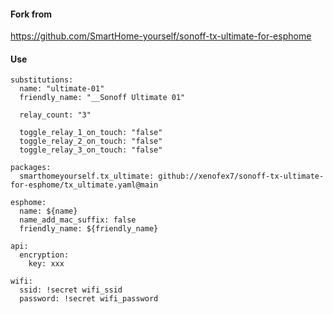 #### Fork from
<https://github.com/SmartHome-yourself/sonoff-tx-ultimate-for-esphome>

#### Use
```
substitutions:
  name: "ultimate-01"
  friendly_name: "__Sonoff Ultimate 01"

  relay_count: "3"

  toggle_relay_1_on_touch: "false"
  toggle_relay_2_on_touch: "false"
  toggle_relay_3_on_touch: "false"

packages:
  smarthomeyourself.tx_ultimate: github://xenofex7/sonoff-tx-ultimate-for-esphome/tx_ultimate.yaml@main

esphome:
  name: ${name}
  name_add_mac_suffix: false
  friendly_name: ${friendly_name}

api:
  encryption:
    key: xxx

wifi:
  ssid: !secret wifi_ssid
  password: !secret wifi_password
```
